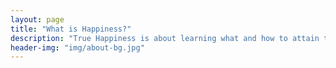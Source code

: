 ```yaml
---
layout: page
title: "What is Happiness?"
description: "True Happiness is about learning what and how to attain true happiness in life."
header-img: "img/about-bg.jpg"
---
```


